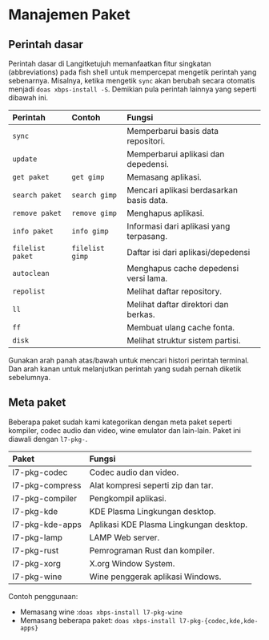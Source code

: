 # Manajemen Paket

## Perintah dasar

Perintah dasar di Langitketujuh memanfaatkan fitur singkatan (abbreviations) pada fish shell untuk mempercepat mengetik perintah yang sebenarnya. Misalnya, ketika mengetik `sync` akan berubah secara otomatis menjadi `doas xbps-install -S`. Demikian pula perintah lainnya yang seperti dibawah ini.

| Perintah         | Contoh          | Fungsi                                   |
| :--------------- | :-------------- | :--------------------------------------- |
| `sync`           |                 | Memperbarui basis data repositori.       |
| `update`         |                 | Memperbarui aplikasi dan depedensi.      |
| `get paket`      | `get gimp`      | Memasang aplikasi.                       |
| `search paket`   | `search gimp`   | Mencari aplikasi berdasarkan basis data. |
| `remove paket`   | `remove gimp`   | Menghapus aplikasi.                      |
| `info paket`     | `info gimp`     | Informasi dari aplikasi yang terpasang.  |
| `filelist paket` | `filelist gimp` | Daftar isi dari aplikasi/depedensi       |
| `autoclean`      |                 | Menghapus cache depedensi versi lama.    |
| `repolist`       |                 | Melihat daftar repository.               |
| `ll`             |                 | Melihat daftar direktori dan berkas.     |
| `ff`             |                 | Membuat ulang cache fonta.               |
| `disk`           |                 | Melihat struktur sistem partisi.         |

Gunakan arah panah atas/bawah untuk mencari histori perintah terminal. Dan arah kanan untuk melanjutkan perintah yang sudah pernah diketik sebelumnya.

## Meta paket

Beberapa paket sudah kami kategorikan dengan meta paket seperti kompiler, codec audio dan video, wine emulator dan lain-lain. Paket ini diawali dengan `l7-pkg-`.

| Paket           | Fungsi                                  |
| :-------------- | :-------------------------------------- |
| l7-pkg-codec    | Codec audio dan video.                  |
| l7-pkg-compress | Alat kompresi seperti zip dan tar.      |
| l7-pkg-compiler | Pengkompil aplikasi.                    |
| l7-pkg-kde      | KDE Plasma Lingkungan desktop.          |
| l7-pkg-kde-apps | Aplikasi KDE Plasma Lingkungan desktop. |
| l7-pkg-lamp     | LAMP Web server.                        |
| l7-pkg-rust     | Pemrograman Rust dan kompiler.          |
| l7-pkg-xorg     | X.org Window System.                    |
| l7-pkg-wine     | Wine penggerak aplikasi Windows.        |

Contoh penggunaan:
- Memasang wine :`doas xbps-install l7-pkg-wine`
- Memasang beberapa paket: `doas xbps-install l7-pkg-{codec,kde,kde-apps}`
